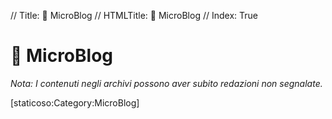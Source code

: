 // Title: 📒 MicroBlog
// HTMLTitle: <span class="twa twa-ledger"><span>📒</span></span> MicroBlog
// Index: True

# <span class="twa twa-ledger"><span>📒</span></span> MicroBlog

_Nota: I contenuti negli archivi possono aver subito redazioni non segnalate._

<div><span>[staticoso:Category:MicroBlog]</span></div>

